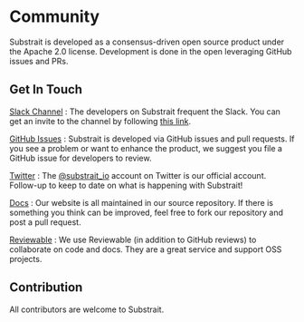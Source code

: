 # Community

Substrait is developed as a consensus-driven open source product under the Apache 2.0
license. Development is done in the open leveraging GitHub issues and PRs.

## Get In Touch

[Slack Channel](https://join.slack.com/t/substrait/shared_invite/zt-vivbux2c-~B1jEWcR0wYhq5k4LHuoLQ)
: The developers on Substrait frequent the Slack. You can get an
  invite to the channel by following [this link](https://join.slack.com/t/substrait/shared_invite/zt-vivbux2c-~B1jEWcR0wYhq5k4LHuoLQ).

[GitHub Issues](https://github.com/substrait-io/substrait/issues)
: Substrait is developed via GitHub issues and pull requests. If you see a problem
  or want to enhance the product, we suggest you file a GitHub issue for developers to
  review.

[Twitter](https://twitter.com/substrait_io)
: The [@substrait_io](https://twitter.com/substrait_io) account on Twitter is our official account. Follow-up to keep
  to date on what is happening with Substrait!

[Docs](https://github.com/substrait-io/substrait/tree/scratch/site/docs)
: Our website is all maintained in our source repository. If there is something you think
  can be improved, feel free to fork our repository and post a pull request.

[Reviewable](https://reviewable.io/)
: We use Reviewable (in addition to GitHub reviews) to collaborate on code and docs. They are
  a great service and support OSS projects.

## Contribution

All contributors are welcome to Substrait.
